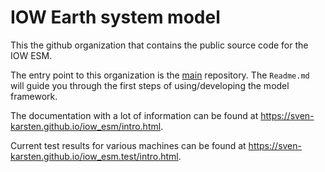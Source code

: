 # IOW Earth system model

This the github organization that contains the public source code for the IOW ESM.

The entry point to this organization is the [main](https://github.com/iow-esm/main) repository.
The `Readme.md` will guide you through the first steps of using/developing the model framework.

The documentation with a lot of information can be found at https://sven-karsten.github.io/iow_esm/intro.html.

Current test results for various machines can be found at https://sven-karsten.github.io/iow_esm.test/intro.html.
